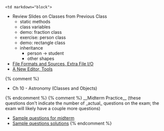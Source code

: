 	<td markdown="block">

* Review Slides on Classes from Previous Class
    * static methods
    * class variables
    * demo: fraction class
    * exercise: person class
    * demo: rectangle class
    * inheritance
        * person &rarr; student
        * other shapes
* [File Formats and Sources, Extra File I/O](slides/10/data-files-advanced.html)
* [A New Editor, Tools](slides/11/editor.html)

</td>
{% comment %}
	<td markdown="block">

* Ch 10 - Astronomy (Classes and Objects)

</td>
{% endcomment %}
	<td markdown="block">
    {% comment %}
__Midterm Practice__ (these questions don't indicate the number of _actual_ questions on the exam; the exam will likely have a couple more questions)


* [Sample questions for midterm](resources/handouts/midterm/midterm_practice.pdf)
* [Sample questions solutions](resources/handouts/midterm/midterm_practice_solutions.pdf)
    {% endcomment %}
</td>

